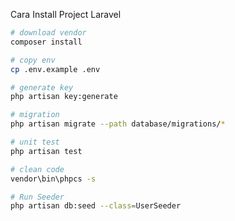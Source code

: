Cara Install Project Laravel

```sh
# download vendor
composer install
```

```sh
# copy env
cp .env.example .env
```

```sh
# generate key
php artisan key:generate
```

```sh
# migration
php artisan migrate --path database/migrations/*
```

```sh
# unit test
php artisan test
```

```sh
# clean code
vendor\bin\phpcs -s
```

```sh
# Run Seeder
php artisan db:seed --class=UserSeeder
```

